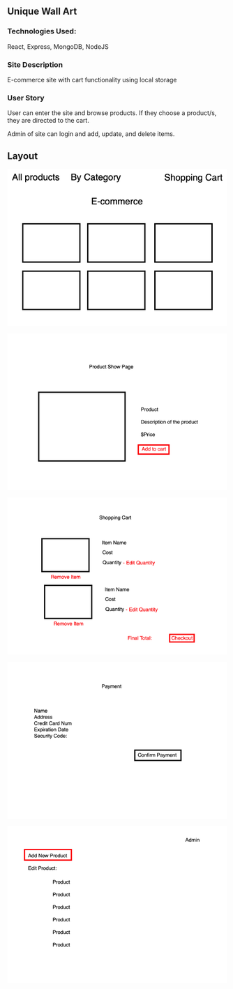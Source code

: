 

## Unique Wall Art

### Technologies Used: 
React, Express, MongoDB, NodeJS

### Site Description
E-commerce site with cart functionality using local storage

### User Story
User can enter the site and browse products. If they choose a product/s, they are directed to the cart.

Admin of site can login and add, update, and delete items. 

## Layout
![Image 1](public/images/pic1.png)

![Image 2](public/images/pic2.png)

![Image 3](public/images/pic3.png)

![Image 4](public/images/pic4.png)

![Image 5](public/images/pic5.png)
